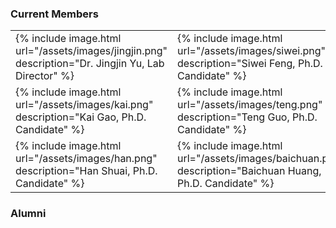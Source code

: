 ### Current Members 

<table border="0"  style="border: none!important;">
  <tr style="border: none!important;">
    <td  style="border: none!important;">
      {% include image.html url="/assets/images/jingjin.png" description="Dr. Jingjin Yu, Lab Director" %} 
    </td>
    <td border="0">
      {% include image.html url="/assets/images/siwei.png" description="Siwei Feng, Ph.D. Candidate" %}  
    </td>
  </tr>
  <tr>
    <td>
      {% include image.html url="/assets/images/kai.png" description="Kai Gao, Ph.D. Candidate" %}
    </td>
    <td>
      {% include image.html url="/assets/images/teng.png" description="Teng Guo, Ph.D. Candidate" %}  
    </td>
  </tr>
  <tr>
    <td>
      {% include image.html url="/assets/images/han.png" description="Han Shuai, Ph.D. Candidate" %} 
    </td>
    <td>
      {% include image.html url="/assets/images/baichuan.png" description="Baichuan Huang, Ph.D. Candidate" %}
    </td>
  </tr>
</table>
      






### Alumni 
